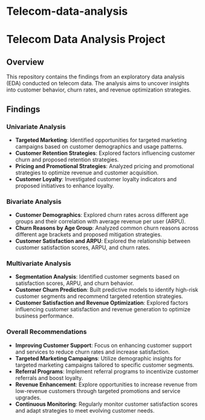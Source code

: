 # Telecom-data-analysis


# Telecom Data Analysis Project

## Overview
This repository contains the findings from an exploratory data analysis (EDA) conducted on telecom data. The analysis aims to uncover insights into customer behavior, churn rates, and revenue optimization strategies.

## Findings

### Univariate Analysis
- **Targeted Marketing**: Identified opportunities for targeted marketing campaigns based on customer demographics and usage patterns.
- **Customer Retention Strategies**: Explored factors influencing customer churn and proposed retention strategies.
- **Pricing and Promotional Strategies**: Analyzed pricing and promotional strategies to optimize revenue and customer acquisition.
- **Customer Loyalty**: Investigated customer loyalty indicators and proposed initiatives to enhance loyalty.

### Bivariate Analysis
- **Customer Demographics**: Explored churn rates across different age groups and their correlation with average revenue per user (ARPU).
- **Churn Reasons by Age Group**: Analyzed common churn reasons across different age brackets and proposed mitigation strategies.
- **Customer Satisfaction and ARPU**: Explored the relationship between customer satisfaction scores, ARPU, and churn rates.

### Multivariate Analysis
- **Segmentation Analysis**: Identified customer segments based on satisfaction scores, ARPU, and churn behavior.
- **Customer Churn Prediction**: Built predictive models to identify high-risk customer segments and recommend targeted retention strategies.
- **Customer Satisfaction and Revenue Optimization**: Explored factors influencing customer satisfaction and revenue generation to optimize business performance.

### Overall Recommendations
- **Improving Customer Support**: Focus on enhancing customer support and services to reduce churn rates and increase satisfaction.
- **Targeted Marketing Campaigns**: Utilize demographic insights for targeted marketing campaigns tailored to specific customer segments.
- **Referral Programs**: Implement referral programs to incentivize customer referrals and boost loyalty.
- **Revenue Enhancement**: Explore opportunities to increase revenue from low-revenue customers through targeted promotions and service upgrades.
- **Continuous Monitoring**: Regularly monitor customer satisfaction scores and adapt strategies to meet evolving customer needs.
